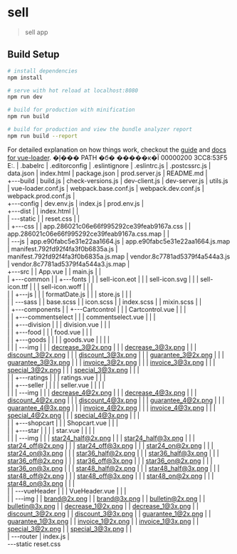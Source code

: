 # sell

> sell app

## Build Setup

``` bash
# install dependencies
npm install

# serve with hot reload at localhost:8080
npm run dev

# build for production with minification
npm run build

# build for production and view the bundle analyzer report
npm run build --report
```

For detailed explanation on how things work, checkout the [guide](http://vuejs-templates.github.io/webpack/) and [docs for vue-loader](http://vuejs.github.io/vue-loader).
�ļ��� PATH �б�
�����к�Ϊ 00000200 3CC8:53F5
E:.
|   .babelrc
|   .editorconfig
|   .eslintignore
|   .eslintrc.js
|   .postcssrc.js
|   data.json
|   index.html
|   package.json
|   prod.server.js
|   README.md
|   
+---build
|       build.js
|       check-versions.js
|       dev-client.js
|       dev-server.js
|       utils.js
|       vue-loader.conf.js
|       webpack.base.conf.js
|       webpack.dev.conf.js
|       webpack.prod.conf.js
|       
+---config
|       dev.env.js
|       index.js
|       prod.env.js
|       
+---dist
|   |   index.html
|   |   
|   \---static
|       |   reset.css
|       |   
|       +---css
|       |       app.286021c06e66f995292ce39feab9167a.css
|       |       app.286021c06e66f995292ce39feab9167a.css.map
|       |       
|       \---js
|               app.e90fabc5e31e22aa1664.js
|               app.e90fabc5e31e22aa1664.js.map
|               manifest.792fd92f4fa3f0b6835a.js
|               manifest.792fd92f4fa3f0b6835a.js.map
|               vendor.8c7781ad5379f4a544a3.js
|               vendor.8c7781ad5379f4a544a3.js.map
|               
+---src
|   |   App.vue
|   |   main.js
|   |   
|   +---common
|   |   +---fonts
|   |   |       sell-icon.eot
|   |   |       sell-icon.svg
|   |   |       sell-icon.ttf
|   |   |       sell-icon.woff
|   |   |       
|   |   +---js
|   |   |       formatDate.js
|   |   |       store.js
|   |   |       
|   |   \---sass
|   |           base.scss
|   |           icon.scss
|   |           index.scss
|   |           mixin.scss
|   |           
|   +---components
|   |   +---Cartcontrol
|   |   |       Cartcontrol.vue
|   |   |       
|   |   +---commentselect
|   |   |       commentselect.vue
|   |   |       
|   |   +---division
|   |   |       division.vue
|   |   |       
|   |   +---food
|   |   |       food.vue
|   |   |       
|   |   +---goods
|   |   |   |   goods.vue
|   |   |   |   
|   |   |   \---img
|   |   |           decrease_3@2x.png
|   |   |           decrease_3@3x.png
|   |   |           discount_3@2x.png
|   |   |           discount_3@3x.png
|   |   |           guarantee_3@2x.png
|   |   |           guarantee_3@3x.png
|   |   |           invoice_3@2x.png
|   |   |           invoice_3@3x.png
|   |   |           special_3@2x.png
|   |   |           special_3@3x.png
|   |   |           
|   |   +---ratings
|   |   |       ratings.vue
|   |   |       
|   |   +---seller
|   |   |   |   seller.vue
|   |   |   |   
|   |   |   \---img
|   |   |           decrease_4@2x.png
|   |   |           decrease_4@3x.png
|   |   |           discount_4@2x.png
|   |   |           discount_4@3x.png
|   |   |           guarantee_4@2x.png
|   |   |           guarantee_4@3x.png
|   |   |           invoice_4@2x.png
|   |   |           invoice_4@3x.png
|   |   |           special_4@2x.png
|   |   |           special_4@3x.png
|   |   |           
|   |   +---shopcart
|   |   |       Shopcart.vue
|   |   |       
|   |   +---star
|   |   |   |   star.vue
|   |   |   |   
|   |   |   \---img
|   |   |           star24_half@2x.png
|   |   |           star24_half@3x.png
|   |   |           star24_off@2x.png
|   |   |           star24_off@3x.png
|   |   |           star24_on@2x.png
|   |   |           star24_on@3x.png
|   |   |           star36_half@2x.png
|   |   |           star36_half@3x.png
|   |   |           star36_off@2x.png
|   |   |           star36_off@3x.png
|   |   |           star36_on@2x.png
|   |   |           star36_on@3x.png
|   |   |           star48_half@2x.png
|   |   |           star48_half@3x.png
|   |   |           star48_off@2x.png
|   |   |           star48_off@3x.png
|   |   |           star48_on@2x.png
|   |   |           star48_on@3x.png
|   |   |           
|   |   \---vueHeader
|   |       |   VueHeader.vue
|   |       |   
|   |       \---img
|   |               brand@2x.png
|   |               brand@3x.png
|   |               bulletin@2x.png
|   |               bulletin@3x.png
|   |               decrease_1@2x.png
|   |               decrease_1@3x.png
|   |               discount_3@2x.png
|   |               discount_3@3x.png
|   |               guarantee_1@2x.png
|   |               guarantee_1@3x.png
|   |               invoice_1@2x.png
|   |               invoice_1@3x.png
|   |               special_3@2x.png
|   |               special_3@3x.png
|   |               
|   \---router
|           index.js
|           
\---static
        reset.css
        
